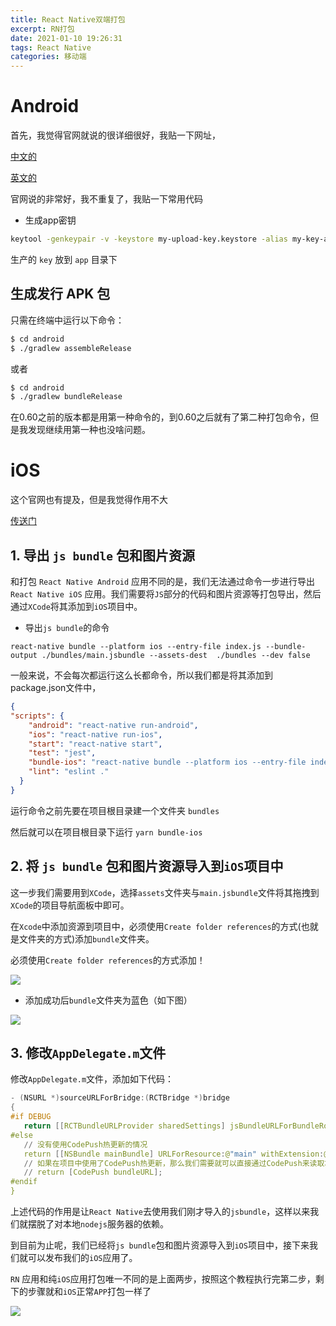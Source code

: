 ```yaml
---
title: React Native双端打包 
excerpt: RN打包 
date: 2021-01-10 19:26:31
tags: React Native 
categories: 移动端
---
```


# Android

首先，我觉得官网就说的很详细很好，我贴一下网址，

[中文的](https://reactnative.cn/docs/signed-apk-android)

[英文的](https://reactnative.dev/docs/signed-apk-android)

官网说的非常好，我不重复了，我贴一下常用代码

- 生成app密钥

```bash
keytool -genkeypair -v -keystore my-upload-key.keystore -alias my-key-alias -keyalg RSA -keysize 2048 -validity 10000
```

生产的 `key` 放到 `app` 目录下

## 生成发行 APK 包

只需在终端中运行以下命令：

```bash
$ cd android
$ ./gradlew assembleRelease
```

或者

```bash
$ cd android
$ ./gradlew bundleRelease
```

在0.60之前的版本都是用第一种命令的，到0.60之后就有了第二种打包命令，但是我发现继续用第一种也没啥问题。

# iOS

这个官网也有提及，但是我觉得作用不大

[传送门](https://reactnative.cn/docs/publishing-to-app-store)

## 1. 导出 `js bundle` 包和图片资源

和打包 `React Native Android` 应用不同的是，我们无法通过命令一步进行导出 `React Native iOS` 应用。我们需要将`JS`部分的代码和图片资源等打包导出，然后通过`XCode`将其添加到`iOS`项目中。

- 导出`js bundle`的命令

```
react-native bundle --platform ios --entry-file index.js --bundle-output ./bundles/main.jsbundle --assets-dest  ./bundles --dev false
```

一般来说，不会每次都运行这么长都命令，所以我们都是将其添加到package.json文件中，

```json
{
"scripts": {
    "android": "react-native run-android",
    "ios": "react-native run-ios",
    "start": "react-native start",
    "test": "jest",
    "bundle-ios": "react-native bundle --platform ios --entry-file index.js --bundle-output ./bundles/main.jsbundle --assets-dest  ./bundles --dev false",
    "lint": "eslint ."
  }
}
```

运行命令之前先要在项目根目录建一个文件夹 `bundles`

然后就可以在项目根目录下运行 `yarn bundle-ios`

## 2. 将 `js bundle` 包和图片资源导入到`iOS`项目中

这一步我们需要用到`XCode`，选择`assets`文件夹与`main.jsbundle`文件将其拖拽到`XCode`的项目导航面板中即可。

在`Xcode`中添加资源到项目中，必须使用`Create folder references`的方式(也就是文件夹的方式)添加`bundle`文件夹。

必须使用`Create folder references`的方式添加！

![](https://picture-transmission.iplus-studio.top/714.png)

- 添加成功后`bundle`文件夹为蓝色（如下图）

![](https://picture-transmission.iplus-studio.top/imag52e.png)

## 3. 修改`AppDelegate.m`文件

修改`AppDelegate.m`文件，添加如下代码：

```c
- (NSURL *)sourceURLForBridge:(RCTBridge *)bridge
{
#if DEBUG  
   return [[RCTBundleURLProvider sharedSettings] jsBundleURLForBundleRoot:@"index" fallbackResource:nil];
#else   
   // 没有使用CodePush热更新的情况
   return [[NSBundle mainBundle] URLForResource:@"main" withExtension:@"jsbundle"];
   // 如果在项目中使用了CodePush热更新，那么我们需要就可以直接通过CodePush来读取本地的jsbundle，方法如下： For React Native >=0.59,https://github.com/microsoft/react-native-code-push/blob/master/docs/setup-ios.md
   // return [CodePush bundleURL];
#endif 
}
```

上述代码的作用是让`React Native`去使用我们刚才导入的`jsbundle`，这样以来我们就摆脱了对本地`nodejs`服务器的依赖。

到目前为止呢，我们已经将`js bundle`包和图片资源导入到`iOS`项目中，接下来我们就可以发布我们的`iOS`应用了。

`RN` 应用和纯`iOS`应用打包唯一不同的是上面两步，按照这个教程执行完第二步，剩下的步骤就和`iOS`正常`APP`打包一样了

![](https://picture-transmission.iplus-studio.top/Snipaste_2021-01-10_19-50-48.png)
